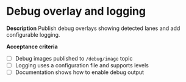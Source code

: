# Debug overlay and logging

**Description**
Publish debug overlays showing detected lanes and add configurable logging.

**Acceptance criteria**
- [ ] Debug images published to `/debug/image` topic
- [ ] Logging uses a configuration file and supports levels
- [ ] Documentation shows how to enable debug output
